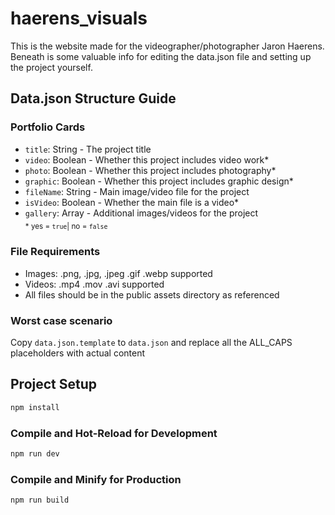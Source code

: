 # haerens_visuals

This is the website made for the videographer/photographer Jaron Haerens.
Beneath is some valuable info for editing the data.json file and setting up the project yourself.

## Data.json Structure Guide

### Portfolio Cards
- `title`: String - The project title
- `video`: Boolean - Whether this project includes video work*
- `photo`: Boolean - Whether this project includes photography*
- `graphic`: Boolean - Whether this project includes graphic design*
- `fileName`: String - Main image/video file for the project
- `isVideo`: Boolean - Whether the main file is a video*
- `gallery`: Array - Additional images/videos for the project<br>
<sub>* yes = `true`| no = `false`</sub>

### File Requirements
- Images: .png, .jpg, .jpeg .gif .webp supported
- Videos: .mp4 .mov .avi supported
- All files should be in the public assets directory as referenced

### Worst case scenario
Copy `data.json.template` to `data.json` and replace all the ALL_CAPS placeholders with actual content

## Project Setup

```sh
npm install
```

### Compile and Hot-Reload for Development

```sh
npm run dev
```

### Compile and Minify for Production

```sh
npm run build
```
